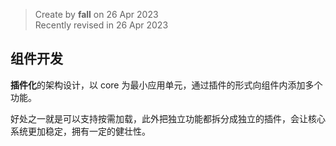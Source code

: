 > Create by **fall** on 26 Apr 2023<br/>
> Recently revised in 26 Apr 2023

## 组件开发

**插件化**的架构设计，以 core 为最小应用单元，通过插件的形式向组件内添加多个功能。

好处之一就是可以支持按需加载，此外把独立功能都拆分成独立的插件，会让核心系统更加稳定，拥有一定的健壮性。



